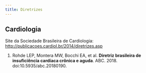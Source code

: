 ```yaml
---
title: Diretrizes
---
```


## Cardiologia

Site da Sociedade Brasileira de Cardiologia: http://publicacoes.cardiol.br/2014/diretrizes.asp

1. Rohde LEP, Montera MW, Bocchi EA, et al. **Diretriz brasileira de insuficiência cardíaca crônica e aguda**. ABC. 2018. doi:10.5935/abc.20180190.


